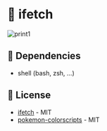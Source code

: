 # 🌌 ifetch

![print1](https://github.com/FelipeIzolan/ifetch/assets/80170121/eb900873-f982-43f2-ba6a-3de273be696e)

## 🚀 Dependencies
- shell (bash, zsh, ...)

## 📜 License
- [ifetch](https://github.com/FelipeIzolan/ifetch) - MIT
- [pokemon-colorscripts](https://gitlab.com/phoneybadger/pokemon-colorscripts) - MIT 
